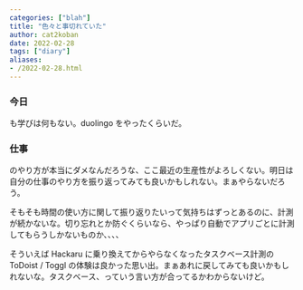 ```yaml
---
categories: ["blah"]
title: "色々と事切れていた"
author: cat2koban
date: 2022-02-28
tags: ["diary"]
aliases:
- /2022-02-28.html
---
```


### 今日

も学びは何もない。duolingo をやったくらいだ。

### 仕事

のやり方が本当にダメなんだろうな、ここ最近の生産性がよろしくない。明日は自分の仕事のやり方を振り返ってみても良いかもしれない。まぁやらないだろう。

そもそも時間の使い方に関して振り返りたいって気持ちはずっとあるのに、計測が続かないな。切り忘れとか防ぐくらいなら、やっぱり自動でアプリごとに計測してもらうしかないものか、、、、

そういえば Hackaru に乗り換えてからやらなくなったタスクベース計測の ToDoist / Toggl の体験は良かった思い出。まぁあれに戻してみても良いかもしれないな。タスクベース、っていう言い方が合ってるかわからないけど。
